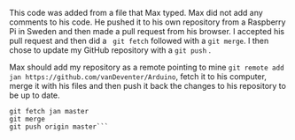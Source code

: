 This code was added from a file that Max typed.
Max did not add any comments to his code.
He pushed it to his own repository from a Raspberry Pi in Sweden and then made a pull request from his browser.
I accepted his pull request and then did a ``` git fetch``` followed with a ```git merge```.
I then chose to update my GitHub repository with a ```git push``` .

Max should add my repository as a remote pointing to mine ```git remote add jan https://github.com/vanDeventer/Arduino```, fetch it to his computer, merge it with his files and then push it back the changes to his repository to be up to date.
```git remote jan https://github.com/vanDeventer/Arduino
git fetch jan master
git merge
git push origin master```
